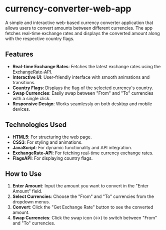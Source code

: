 # currency-converter-web-app

A simple and interactive web-based currency converter application that allows users to convert amounts between different currencies. The app fetches real-time exchange rates and displays the converted amount along with the respective country flags.

## Features

- **Real-time Exchange Rates**: Fetches the latest exchange rates using the [ExchangeRate-API](https://www.exchangerate-api.com/).
- **Interactive UI**: User-friendly interface with smooth animations and transitions.
- **Country Flags**: Displays the flag of the selected currency's country.
- **Swap Currencies**: Easily swap between "From" and "To" currencies with a single click.
- **Responsive Design**: Works seamlessly on both desktop and mobile devices.

## Technologies Used

- **HTML5**: For structuring the web page.
- **CSS3**: For styling and animations.
- **JavaScript**: For dynamic functionality and API integration.
- **ExchangeRate-API**: For fetching real-time currency exchange rates.
- **FlagsAPI**: For displaying country flags.

## How to Use

1. **Enter Amount**: Input the amount you want to convert in the "Enter Amount" field.
2. **Select Currencies**: Choose the "From" and "To" currencies from the dropdown menus.
3. **Convert**: Click the "Get Exchange Rate" button to see the converted amount.
4. **Swap Currencies**: Click the swap icon (↔️) to switch between "From" and "To" currencies.
